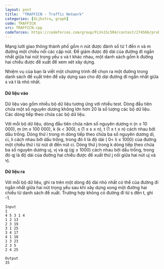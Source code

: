 ```yaml
---
layout: post
title:  "TRAFFICN - Traffic Network"
categories: [dijkstra, graph]
code: TRAFFICN
src: TRAFFICN.cpp
codeforces: https://codeforces.com/group/FLVn1Sc504/contest/274566/problem/N
---
```


Mạng lưới giao thông thành phố gồm n nút được đánh số từ 1 đến n và m đường một chiều nối các cặp nút. Để giảm được độ dài của đường đi ngắn nhất giữa hai nút trọng yếu s và t khác nhau, một danh sách gồm k đường hai chiều được đề xuất để xem xét xây dựng.

Nhiệm vụ của bạn là viết một chương trình để chọn ra một đường trong danh sách đề xuất trên để xây dựng sao cho độ dài đường đi ngắn nhất giữa s và t là nhỏ nhất.

#### Dữ liệu vào

Dữ liệu vào gồm nhiều bộ dữ liệu tương ứng với nhiều test. Dòng đầu tiên chứa một số nguyên dương không lớn hơn 20 là số lượng các bộ dữ liệu. Các dòng tiếp theo chứa các bộ dữ liệu.

Với mỗi bộ dữ liệu, dòng đầu tiên chứa năm số nguyên dương n (n ≤ 10 000), m (m ≤ 100 000), k (k < 300), s (1 ≤ s ≤ n), t (1 ≤ t ≤ n) cách nhau bởi dấu trống. Dòng thứ i trong m dòng tiếp theo chứa ba số nguyên dương di, ci, li cách nhau bởi dấu trống, trong đó li là độ dài ( 0< li ≤ 1000) của đường một chiều thứ i từ nút di đến nút ci. Dòng thứ j trong k dòng tiếp theo chứa ba số nguyên dương uj, vj và qj (qj ≤ 1000) cách nhau bởi dấu trống, trong đó qj là độ dài của đường hai chiều được đề xuất thứ j nối giữa hai nút uj và vj.

#### Dữ liệu ra

Với mỗi bộ dữ liệu, ghi ra trên một dòng độ dài nhỏ nhất có thể của đường đi ngắn nhất giữa hai nút trọng yếu sau khi xây dựng xong một đường hai chiều từ danh sách đề xuất. Trường hợp không có đường đi từ s đến t, ghi -1.

```
Input
1
4 5 3 1 4
1 2 13
2 3 19
3 1 25
3 4 17
4 1 18
1 3 23
2 3 5
2 4 25	

Output
35

```

<!--more-->

